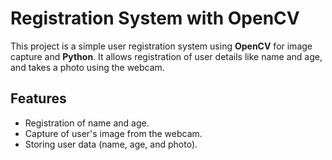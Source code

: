 # Registration System with OpenCV

This project is a simple user registration system using **OpenCV** for image capture and **Python**. It allows registration of user details like name and age, and takes a photo using the webcam.

## Features

- Registration of name and age.
- Capture of user's image from the webcam.
- Storing user data (name, age, and photo).